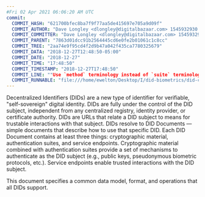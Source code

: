 ```yaml
---
#Fri 02 Apr 2021 06:06:20 AM UTC
commit:
  COMMIT_HASH: "621700bfec8ba7f9f77aa5de415697e705a9d09f"
  COMMIT_AUTHOR: "Dave Longley <dlongley@digitalbazaar.com> 1545932930 -0500"
  COMMIT_COMMITTER: "Dave Longley <dlongley@digitalbazaar.com> 1545932930 -0500"
  COMMIT_PARENT: "7863d01dcc91b2564445cd6e0fe2b01061c1c8cc"
  COMMIT_TREE: "2aa74e9f95cd4f2d9b47a042f435ca7780325679"
  COMMIT_DATA: "2018-12-27T12:48:50-05:00"
  COMMIT_DATE: "2018-12-27"
  COMMIT_TIME: "17:48:50"
  COMMIT_TIMESTAMP: "2018-12-27T17:48:50"
  COMMIT_LINE: ""Use `method` terminology instead of `suite` terminology."
  COMMIT_RUNNABLE: "file:///home/ewelton/Desktop/I/did-biometrics/did-core-dataset/analysis/gitinfo/621700bfec8ba7f9f77aa5de415697e705a9d09f/snapshot/index.html"
---
```


<section id="abstract">
<p>
Decentralized Identifiers (DIDs) are a new type of identifier for
verifiable, "self-sovereign" digital identity. DIDs are fully under the
control of the DID subject, independent from any centralized registry,
identity provider, or certificate authority. DIDs are URLs that relate
a DID subject to means for trustable interactions with that subject.
DIDs resolve to DID Documents — simple documents that describe how to
use that specific DID. Each DID Document contains at least three
things: cryptographic material, authentication suites, and service
endpoints. Cryptographic material combined with authentication suites
provide a set of mechanisms to authenticate as the DID subject (e.g.,
public keys, pseudonymous biometric protocols, etc.). Service endpoints
enable trusted interactions with the DID subject.
    </p>
<p>
This document specifies a common data model, format, and operations
that all DIDs support.
    </p>
</section>
